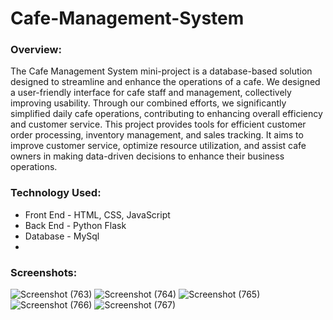 # Cafe-Management-System

### Overview:
The Cafe Management System mini-project is a database-based solution designed to streamline and enhance the operations of a cafe. We designed a user-friendly interface for cafe staff and management, collectively improving usability. Through our combined efforts, we significantly simplified daily cafe operations, contributing to enhancing overall efficiency and customer service. This project provides tools for efficient customer order processing, inventory management, and sales tracking. It aims to improve customer service, optimize resource utilization, and assist cafe owners in making data-driven decisions to enhance their business operations.

### Technology Used:
* Front End - HTML, CSS, JavaScript
* Back End - Python Flask
* Database - MySql
* 
### Screenshots:
![Screenshot (763)](https://github.com/Joyline-Rencita/Cafe-Management-System/assets/107092284/a469a3a2-f585-4b2a-a87e-19db796e427c)
![Screenshot (764)](https://github.com/Joyline-Rencita/Cafe-Management-System/assets/107092284/e799485e-1504-4fe6-922b-5a012e47afa4)
![Screenshot (765)](https://github.com/Joyline-Rencita/Cafe-Management-System/assets/107092284/ba4e1add-4025-4fee-bd2f-0226d525cd22)
![Screenshot (766)](https://github.com/Joyline-Rencita/Cafe-Management-System/assets/107092284/437e8773-739a-496d-bc2c-4bc38deb96ef)
![Screenshot (767)](https://github.com/Joyline-Rencita/Cafe-Management-System/assets/107092284/bb8c1c00-d509-4617-9aeb-c41f496260ef)
